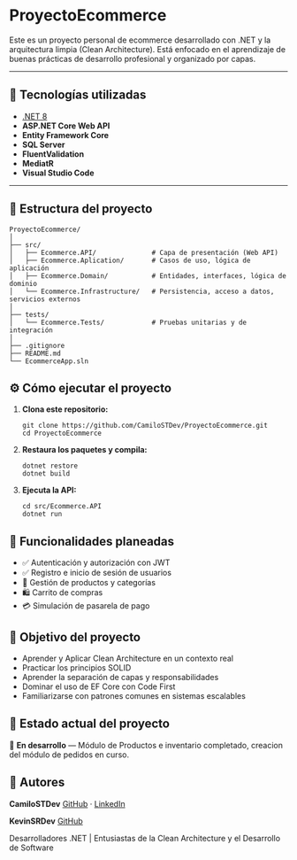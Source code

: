 # ProyectoEcommerce
Este es un proyecto personal de ecommerce desarrollado con .NET y la arquitectura limpia (Clean Architecture). Está enfocado en el aprendizaje de buenas prácticas de desarrollo profesional y organizado por capas.

---

## 🚀 Tecnologías utilizadas

- [.NET 8](https://dotnet.microsoft.com/en-us/download)
- **ASP.NET Core Web API**
- **Entity Framework Core**
- **SQL Server**
- **FluentValidation**
- **MediatR**
- **Visual Studio Code**

---

## 📁 Estructura del proyecto

```plaintext
ProyectoEcommerce/
│
├── src/
│   ├── Ecommerce.API/              # Capa de presentación (Web API)
│   ├── Ecommerce.Aplication/       # Casos de uso, lógica de aplicación
│   ├── Ecommerce.Domain/           # Entidades, interfaces, lógica de dominio
│   └── Ecommerce.Infrastructure/   # Persistencia, acceso a datos, servicios externos
│
├── tests/
│   └── Ecommerce.Tests/            # Pruebas unitarias y de integración
│
├── .gitignore
├── README.md
└── EcommerceApp.sln
```

## ⚙️ Cómo ejecutar el proyecto

1. **Clona este repositorio:**
   ```
   git clone https://github.com/CamiloSTDev/ProyectoEcommerce.git
   cd ProyectoEcommerce
   ```

2. **Restaura los paquetes y compila:**
   ```
   dotnet restore
   dotnet build
   ```

3. **Ejecuta la API:**
   ```
   cd src/Ecommerce.API
   dotnet run
   ```

## 🧱 Funcionalidades planeadas

- ✅ Autenticación y autorización con JWT
- ✅ Registro e inicio de sesión de usuarios
- 🛒 Gestión de productos y categorías
- 🛍️ Carrito de compras
- 💳 Simulación de pasarela de pago

## 🧠 Objetivo del proyecto

- Aprender y Aplicar Clean Architecture en un contexto real
- Practicar los principios SOLID
- Aprender la separación de capas y responsabilidades
- Dominar el uso de EF Core con Code First
- Familiarizarse con patrones comunes en sistemas escalables

## 📌 Estado actual del proyecto

🚧 **En desarrollo** — Módulo de Productos e inventario completado, creacion del módulo de pedidos en curso.

## 👤 Autores

**CamiloSTDev**
[GitHub](https://github.com/CamiloSTDev) · [LinkedIn](www.linkedin.com/in/camilo-totena-964b93311)

**KevinSRDev**
[GitHub](https://github.com/KevinSRDev)

Desarrolladores .NET | Entusiastas de la Clean Architecture y el Desarrollo de Software
